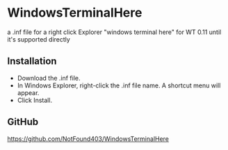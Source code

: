 # WindowsTerminalHere
a .inf file for a right click Explorer "windows terminal here" for WT 0.11 until it's supported directly

## Installation

* Download the .inf file.
* In Windows Explorer, right-click the .inf file name. A shortcut menu will appear.
* Click Install.

## GitHub

https://github.com/NotFound403/WindowsTerminalHere